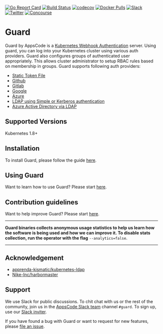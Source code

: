 [![Go Report Card](https://goreportcard.com/badge/github.com/appscode/guard)](https://goreportcard.com/report/github.com/appscode/guard)
[![Build Status](https://travis-ci.org/appscode/guard.svg?branch=master)](https://travis-ci.org/appscode/guard)
[![codecov](https://codecov.io/gh/appscode/guard/branch/master/graph/badge.svg)](https://codecov.io/gh/appscode/guard)
[![Docker Pulls](https://img.shields.io/docker/pulls/appscode/guard.svg)](https://hub.docker.com/r/appscode/guard/)
[![Slack](https://slack.appscode.com/badge.svg)](https://slack.appscode.com)
[![Twitter](https://img.shields.io/twitter/follow/appscodehq.svg?style=social&logo=twitter&label=Follow)](https://twitter.com/intent/follow?screen_name=AppsCodeHQ)
[![Concourse](https://concourse.appscode.com/api/v1/teams/main/pipelines/guard/jobs/test-guard/badge)](https://concourse.appscode.com/teams/main/pipelines/guard)

# Guard
Guard by AppsCode is a [Kubernetes Webhook Authentication](https://kubernetes.io/docs/admin/authentication/#webhook-token-authentication) server. Using guard, you can log into your Kubernetes cluster using various auth providers. Guard also configures groups of authenticated user appropriately. This allows cluster administrator to setup RBAC rules based on membership in groups. Guard supports following auth providers:

- [Static Token File](https://appscode.com/products/guard/0.1.0/guides/authenticator/static_token_file/)
- [Github](https://appscode.com/products/guard/0.1.0/guides/authenticator/github/)
- [Gitlab](https://appscode.com/products/guard/0.1.0/guides/authenticator/gitlab/)
- [Google](https://appscode.com/products/guard/0.1.0/guides/authenticator/google/)
- [Azure](https://appscode.com/products/guard/0.1.0/guides/authenticator/azure/)
- [LDAP using Simple or Kerberos authentication](https://appscode.com/products/guard/0.1.0/guides/authenticator/ldap/)
- [Azure Active Directory via LDAP](https://appscode.com/products/guard/0.1.0/guides/authenticator/ldap_azure/)

## Supported Versions
Kubernetes 1.8+

## Installation
To install Guard, please follow the guide [here](https://appscode.com/products/guard/0.1.0/setup/install/).

## Using Guard
Want to learn how to use Guard? Please start [here](https://appscode.com/products/guard/0.1.0/).

## Contribution guidelines
Want to help improve Guard? Please start [here](https://appscode.com/products/guard/0.1.0/welcome/contributing/).

---

**Guard binaries collects anonymous usage statistics to help us learn how the software is being used and how we can improve it. To disable stats collection, run the operator with the flag** `--analytics=false`.

---

## Acknowledgement

- [apprenda-kismatic/kubernetes-ldap](https://github.com/apprenda-kismatic/kubernetes-ldap)
- [Nike-Inc/harbormaster](https://github.com/Nike-Inc/harbormaster)

## Support
We use Slack for public discussions. To chit chat with us or the rest of the community, join us in the [AppsCode Slack team](https://appscode.slack.com/messages/C8M8HANQ0/details/) channel `#guard`. To sign up, use our [Slack inviter](https://slack.appscode.com/).

If you have found a bug with Guard or want to request for new features, please [file an issue](https://github.com/appscode/guard/issues/new).
